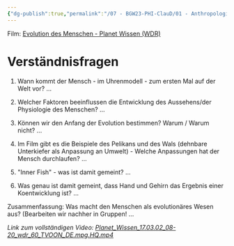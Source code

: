 ```yaml
---
{"dg-publish":true,"permalink":"/07 - BGW23-PHI-ClauD/01 - Anthropologie/03 - Die Evolutionstheorie/","noteIcon":""}
---
```


Film: [Evolution des Menschen - Planet Wissen (WDR)](https://bbzrdeckde-my.sharepoint.com/:v:/g/personal/dennis_clausen_bbz-rd-eck_de/Ecb0v0F1b_9PvG5jrLoulk8BF4QDkq6DHz_jtwtwTOlImQ)


# Verständnisfragen
 
1. Wann kommt der Mensch - im Uhrenmodell - zum ersten Mal auf der Welt vor?
…
 
2. Welcher Faktoren beeinflussen die Entwicklung des Aussehens/der Physiologie des Menschen? 
… 
 
3. Können wir den Anfang der Evolution bestimmen? Warum / Warum nicht?
…
 
4. Im Film gibt es die Beispiele des Pelikans und des Wals (dehnbare Unterkiefer als Anpassung an Umwelt) - Welche Anpassungen hat der Mensch durchlaufen?
…
 
5. "Inner Fish" - was ist damit gemeint? 
…
 
6. Was genau ist damit gemeint, dass Hand und Gehirn das Ergebnis einer Koentwicklung ist?
…

Zusammenfassung: Was macht den Menschen als evolutionäres Wesen aus? (Bearbeiten wir nachher in Gruppen!
…



*Link zum vollständigen Video: 	[Planet_Wissen_17.03.02_08-20_wdr_60_TVOON_DE.mpg.HQ.mp4](https://bbzrdeckde-my.sharepoint.com/:v:/g/personal/dennis_clausen_bbz-rd-eck_de/Ecb0v0F1b_9PvG5jrLoulk8BF4QDkq6DHz_jtwtwTOlImQ)*
